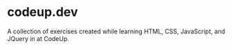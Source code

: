 # codeup.dev

A collection of exercises created while learning HTML, CSS, JavaScript, and JQuery in at CodeUp.
